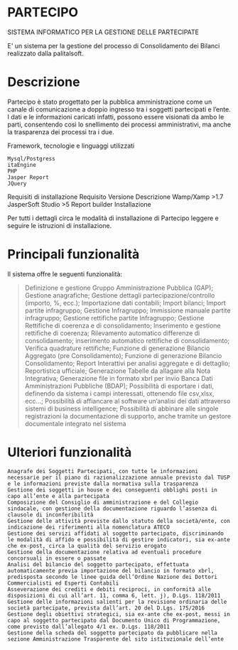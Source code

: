 # PARTECIPO
SISTEMA INFORMATICO PER LA GESTIONE DELLE PARTECIPATE

E' un sistema per la gestione del processo di Consolidamento dei Bilanci realizzato dalla palitalsoft.

# Descrizione

Partecipo è stato progettato per la pubblica amministrazione come un canale di comunicazione a doppio ingresso tra i soggetti partecipati e l’ente. I dati e le informazioni caricati infatti, possono essere visionati da ambo le parti, consentendo così lo snellimento dei processi amministrativi, ma anche la trasparenza dei processi tra i due.

Framework, tecnologie e linguaggi utilizzati

    Mysql/Postgress
    itaEngine
    PHP
    Jasper Report
    JQuery

Requisiti di installazione
Requisito 	Versione 	Descrizione
Wamp/Xamp  	>1.7
JasperSoft Studio 	>5 	Report builder
Installazione

Per tutti i dettagli circa le modalità di installazione di Partecipo leggere e seguire le istruzioni di installazione.
# Principali funzionalità

Il sistema offre le seguenti funzionalità: 
>	Definizione e gestione Gruppo Amministrazione Pubblica (GAP);
>	Gestione anagrafiche;
>	Gestione dettagli partecipazione/controllo (importo, %, ecc.);
>	Importazione dati contabili;
>	Import bilanci;
>	Import partite infragruppo;
>	Gestione Infragruppo;
>	Immissione manuale partite infragruppo;
>	Gestione rettifiche partite Infragruppo;
>	Gestione Rettifiche di coerenza e di consolidamento;
>	Inserimento e gestione rettifiche di coerenza;
>	Rilevamento automatico differenze di consolidamento;
>	inserimento automatico rettifiche di consolidamento;
>	Verifica quadrature rettifiche;
>	Funzione di generazione Bilancio Aggregato (pre Consolidamento);
>	Funzione di generazione Bilancio Consolidamento;
>	Report Interattivi per analisi aggregate e di dettaglio;
>	Reportistica ufficiale;
>	Generazione Tabelle da allagare alla Nota Integrativa;
>	Generazione file in formato xbrl per invio Banca Dati Amministrazioni Pubbliche (BDAP);
>	Possibilità di esportare i dati, definendo da sistema i campi interessati, ottenendo file csv,xlsx, ecc…;
>	Possibilità di affiancare al software un’analisi dei dati attraverso sistemi di business intelligence;
>	Possibilità di abbinare alle singole registrazioni la documentazione di supporto, anche tramite un gestore documentale integrato nel sistema


# Ulteriori funzionalità

    Anagrafe dei Soggetti Partecipati, con tutte le informazioni necessarie per il piano di razionalizzazione annuale previsto dal TUSP e le informazioni previste dalla normativa sulla trasparenza
    Gestione dei soggetti in house e dei conseguenti obblighi posti in capo all’ente e alla partecipata
    Composizione del Consiglio di amministrazione e del Collegio sindacale, con gestione della documentazione riguardo l’assenza di clausole di inconferibilità
    Gestione delle attività previste dallo statuto della società/ente, con indicazione dei riferimenti alla nomenclatura ATECO
    Gestione dei servizi affidati al soggetto partecipato, discriminando le modalità di affido e possibilità di gestire indicatori, sia ex-ante che ex-post, circa la qualità del servizio erogato
    Gestione della documentazione relativa ad eventuali procedure concorsuali in essere o passate
    Analisi del bilancio del soggetto partecipato, effettuata automaticamente previa importazione del bilancio in formato xbrl, predisposta secondo le linee guida dell’Ordine Nazione dei Dottori Commercialisti ed Esperti Contabili
    Asseverazione dei crediti e debiti reciproci, in conformità alle disposizioni di cui all’art. 11, comma 6, lett. j), D.Lgs. 118/2011
    Gestione delle informazioni salienti per la revisione ordinaria delle società partecipate, prevista dall’art. 20 del D.Lgs. 175/2016
    Gestione degli obiettivi strategici, sia ex-ante che ex-post, messi in capo al soggetto partecipato dal Documento Unico di Programmazione, come previsto dall’allegato 4/1 ex. D.Lgs. 118/2011
    Gestione della scheda del soggetto partecipato da pubblicare nella sezione Amministrazione Trasparente del sito istituzionale dell’ente
